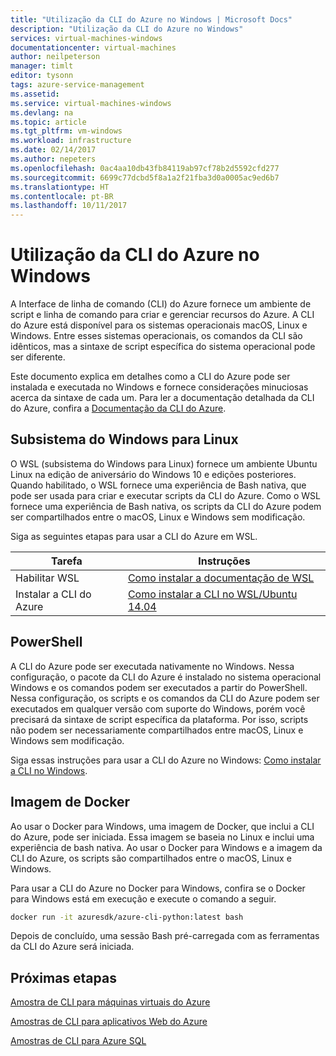 ```yaml
---
title: "Utilização da CLI do Azure no Windows | Microsoft Docs"
description: "Utilização da CLI do Azure no Windows"
services: virtual-machines-windows
documentationcenter: virtual-machines
author: neilpeterson
manager: timlt
editor: tysonn
tags: azure-service-management
ms.assetid: 
ms.service: virtual-machines-windows
ms.devlang: na
ms.topic: article
ms.tgt_pltfrm: vm-windows
ms.workload: infrastructure
ms.date: 02/14/2017
ms.author: nepeters
ms.openlocfilehash: 0ac4aa10db43fb84119ab97cf78b2d5592cfd277
ms.sourcegitcommit: 6699c77dcbd5f8a1a2f21fba3d0a0005ac9ed6b7
ms.translationtype: HT
ms.contentlocale: pt-BR
ms.lasthandoff: 10/11/2017
---
```

# <a name="using-the-azure-cli-on-windows"></a>Utilização da CLI do Azure no Windows

A Interface de linha de comando (CLI) do Azure fornece um ambiente de script e linha de comando para criar e gerenciar recursos do Azure. A CLI do Azure está disponível para os sistemas operacionais macOS, Linux e Windows. Entre esses sistemas operacionais, os comandos da CLI são idênticos, mas a sintaxe de script específica do sistema operacional pode ser diferente.

Este documento explica em detalhes como a CLI do Azure pode ser instalada e executada no Windows e fornece considerações minuciosas acerca da sintaxe de cada um. Para ler a documentação detalhada da CLI do Azure, confira a [Documentação da CLI do Azure]( https://docs.microsoft.com/en-us/cli/azure/overview).

## <a name="windows-subsystem-for-linux"></a>Subsistema do Windows para Linux

O WSL (subsistema do Windows para Linux) fornece um ambiente Ubuntu Linux na edição de aniversário do Windows 10 e edições posteriores. Quando habilitado, o WSL fornece uma experiência de Bash nativa, que pode ser usada para criar e executar scripts da CLI do Azure. Como o WSL fornece uma experiência de Bash nativa, os scripts da CLI do Azure podem ser compartilhados entre o macOS, Linux e Windows sem modificação.

Siga as seguintes etapas para usar a CLI do Azure em WSL.

|Tarefa | Instruções |
|---|---|
| Habilitar WSL | [Como instalar a documentação de WSL](https://msdn.microsoft.com/en-us/commandline/wsl/install_guide) |
| Instalar a CLI do Azure |[Como instalar a CLI no WSL/Ubuntu 14.04](https://docs.microsoft.com/en-us/cli/azure/install-az-cli2#ubuntu)|

## <a name="powershell"></a>PowerShell

A CLI do Azure pode ser executada nativamente no Windows. Nessa configuração, o pacote da CLI do Azure é instalado no sistema operacional Windows e os comandos podem ser executados a partir do PowerShell. Nessa configuração, os scripts e os comandos da CLI do Azure podem ser executados em qualquer versão com suporte do Windows, porém você precisará da sintaxe de script específica da plataforma. Por isso, scripts não podem ser necessariamente compartilhados entre macOS, Linux e Windows sem modificação.

Siga essas instruções para usar a CLI do Azure no Windows: [Como instalar a CLI no Windows](https://docs.microsoft.com/en-us/cli/azure/install-az-cli2#windows).

## <a name="docker-image"></a>Imagem de Docker

Ao usar o Docker para Windows, uma imagem de Docker, que inclui a CLI do Azure, pode ser iniciada. Essa imagem se baseia no Linux e inclui uma experiência de bash nativa.  Ao usar o Docker para Windows e a imagem da CLI do Azure, os scripts são compartilhados entre o macOS, Linux e Windows. 

Para usar a CLI do Azure no Docker para Windows, confira se o Docker para Windows está em execução e execute o comando a seguir.

```bash
docker run -it azuresdk/azure-cli-python:latest bash
```

Depois de concluído, uma sessão Bash pré-carregada com as ferramentas da CLI do Azure será iniciada.

## <a name="next-steps"></a>Próximas etapas

[Amostra de CLI para máquinas virtuais do Azure](../linux/cli-samples.md?toc=%2fazure%2fvirtual-machines%2flinux%2ftoc.json)

[Amostras de CLI para aplicativos Web do Azure](../../app-service/app-service-cli-samples.md)

[Amostras de CLI para Azure SQL](../../sql-database/sql-database-cli-samples.md)
